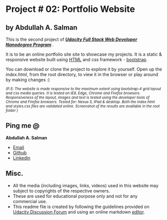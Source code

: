 # Project # 02: Portfolio Website
## by Abdullah A. Salman

This is the second project of ***[Udacity Full Stack Web Developer Nanodegree Program](https://classroom.udacity.com/nanodegrees/nd004/)*** .

It is to be an online portfolio site site to showcase my projects. It is a static & responsive website built using [HTML](https://www.w3.org/TR/2010/WD-html5-20100624/) and css framework - [bootstrap](https://getbootstrap.com/).

You can download or clone the project to explore it by yourself. Open up the *index.html*, from the root directory, to view it in the browser or play around by making changes :)

<small>*(P.S:  The website is made responsive to the maximum extent using bootstrap-4 grid layout and css media queries. It is tested on IE9, Edge, Chrome and Firefox browsers. Responsiveness of the layout, images and text is tested using the developer tools of Chrome and Firefox browsers. Tested for: Nexus 5, IPad & desktop.
Both the index.html and styles.css files are validated online. Screenshot of the results are available in the root folder )*</small>

Ping me @
-
**Abdullah A. Salman**

 - [Email](mailto:20abdullahahmadsalman@gmail.com)
 -  [Github](https://github.com/abdullah-22)
 - [Linkedin](http://www.linkedin.com/in/abdullahasalman)

Misc.
-
- All the media (including images, links, videos) used in this website may subject to copyrights of the respective owners.
- These are used for educational purpose only and not for any commercial use.
- This readme file is created by following the guidelines provided on [Udacity Discussion Forum](https://discussions.udacity.com/t/movie-trailer-website-checklist-read-this-before-you-submit-your-project/39852) and using an online markdown [editor](https://stackedit.io/).